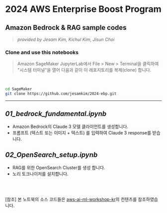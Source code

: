 # 2024 AWS Enterprise Boost Program

## Amazon Bedrock & RAG sample codes
> <i> provided by Jesam Kim, Kichul Kim, Jisun Choi</i>


### Clone and use this notebooks
> Amazon SageMaker JupyterLab에서 File > New > Terminal을 클릭하여 "시스템 터미널"을 열어 다음과 같이 이 레포지토리를 복제(clone) 합니다.
<br>


```bash
cd SageMaker
git clone https://github.com/jesamkim/2024-ebp.git

```

---

## <i>01_bedrock_fundamental.ipynb</i>
* Amazon Bedrock의 Claude 3 모델 클라이언트를 생성합니다.
* 프롬프트 (텍스트 또는 이미지 + 텍스트) 를 입력하여 Claude 3 response를 받습니다.


## <i>02_OpenSearch_setup.ipynb</i>
* RAG를 위한 OpenSearch Cluster를 생성 합니다.
* 노리 토크나이저를 설치합니다.


<br><br>

[참조] 본 노트북의 소스 코드들은 [aws-ai-ml-workshop-kr](https://github.com/aws-samples/aws-ai-ml-workshop-kr)의 컨텐츠를 참조하였습니다.


